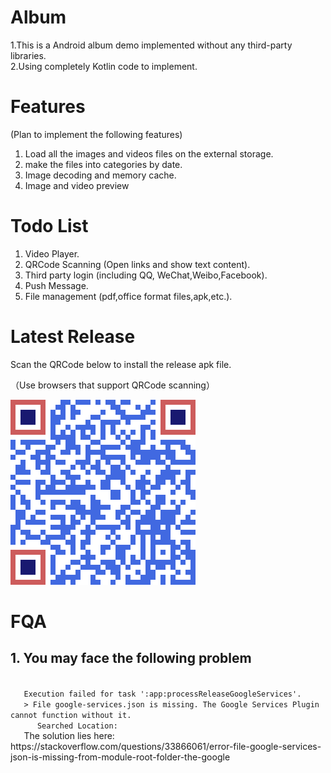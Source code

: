 # Album
1.This is a Android album demo implemented without any third-party libraries.   
2.Using completely Kotlin code to implement.

# Features

(Plan to implement the following features)

1. Load all the images and videos files on the external storage.
2. make the files into categories by date.
3. Image decoding and memory cache.
4. Image and video preview

# Todo List
1. Video Player.
2. QRCode Scanning (Open links and show text content).
3. Third party login (including QQ, WeChat,Weibo,Facebook).
4. Push Message.
5. File management (pdf,office format files,apk,etc.).

# Latest Release
Scan the QRCode  below to install the release apk file.

（Use browsers that support QRCode scanning）

![扫码下载](app/release/QRCode_app_release.png)

# FQA
## 1. You may face the following problem
   <code>
   Execution failed for task ':app:processReleaseGoogleServices'.
   > File google-services.json is missing. The Google Services Plugin cannot function without it. 
      Searched Location: 
   </code>
   The solution lies here: 
   https://stackoverflow.com/questions/33866061/error-file-google-services-json-is-missing-from-module-root-folder-the-google
